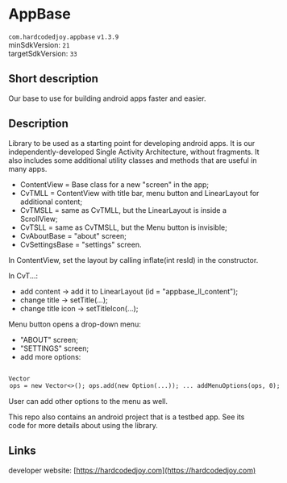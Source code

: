 # AppBase

<code>com.hardcodedjoy.appbase</code> <code>v1.3.9</code><br/>
minSdkVersion: <code>21</code><br/>
targetSdkVersion: <code>33</code><br/>

## Short description

Our base to use for building android apps faster and easier.


## Description

Library to be used as a starting point for developing android apps.
It is our independently-developed Single Activity Architecture, without fragments.
It also includes some additional utility classes and methods that are useful in many apps.


- ContentView = Base class for a new "screen" in the app;
- CvTMLL = ContentView with title bar, menu button and LinearLayout for additional content;
- CvTMSLL = same as CvTMLL, but the LinearLayout is inside a ScrollView;
- CvTSLL  = same as CvTMSLL, but the Menu button is invisible;
- CvAboutBase = "about" screen;
- CvSettingsBase = "settings" screen.

In ContentView, set the layout by calling inflate(int resId) in the constructor.

In CvT...:
- add content -> add it to LinearLayout (id = "appbase_ll_content");
- change title -> setTitle(...);
- change title icon -> setTitleIcon(...);

Menu button opens a drop-down menu:
- "ABOUT" screen;
- "SETTINGS" screen;
- add more options:
<code>
Vector<Option> ops = new Vector<>();
ops.add(new Option(...));
...
addMenuOptions(ops, 0);
</code>

User can add other options to the menu as well.

This repo also contains an android project that is a testbed app. See its code for more details about using the library.


## Links

developer website: [https://hardcodedjoy.com](https://hardcodedjoy.com)<br/>

